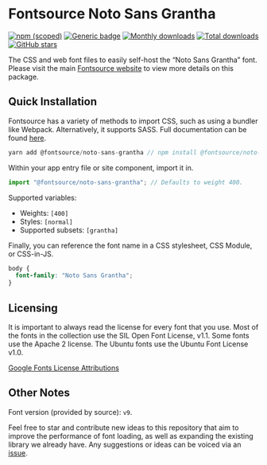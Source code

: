 # Fontsource Noto Sans Grantha

[![npm (scoped)](https://img.shields.io/npm/v/@fontsource/noto-sans-grantha?color=brightgreen)](https://www.npmjs.com/package/@fontsource/noto-sans-grantha) [![Generic badge](https://img.shields.io/badge/fontsource-passing-brightgreen)](https://github.com/fontsource/fontsource) [![Monthly downloads](https://badgen.net/npm/dm/@fontsource/noto-sans-grantha)](https://github.com/fontsource/fontsource) [![Total downloads](https://badgen.net/npm/dt/@fontsource/noto-sans-grantha)](https://github.com/fontsource/fontsource) [![GitHub stars](https://img.shields.io/github/stars/fontsource/fontsource.svg?style=social&label=Star)](https://github.com/fontsource/fontsource/stargazers)

The CSS and web font files to easily self-host the “Noto Sans Grantha” font. Please visit the main [Fontsource website](https://fontsource.org/fonts/noto-sans-grantha) to view more details on this package.

## Quick Installation

Fontsource has a variety of methods to import CSS, such as using a bundler like Webpack. Alternatively, it supports SASS. Full documentation can be found [here](https://fontsource.org/docs/introduction).

```javascript
yarn add @fontsource/noto-sans-grantha // npm install @fontsource/noto-sans-grantha
```

Within your app entry file or site component, import it in.

```javascript
import "@fontsource/noto-sans-grantha"; // Defaults to weight 400.
```

Supported variables:

- Weights: `[400]`
- Styles: `[normal]`
- Supported subsets: `[grantha]`

Finally, you can reference the font name in a CSS stylesheet, CSS Module, or CSS-in-JS.

```css
body {
  font-family: "Noto Sans Grantha";
}
```

## Licensing

It is important to always read the license for every font that you use.
Most of the fonts in the collection use the SIL Open Font License, v1.1. Some fonts use the Apache 2 license. The Ubuntu fonts use the Ubuntu Font License v1.0.

[Google Fonts License Attributions](https://fonts.google.com/attribution)

## Other Notes

Font version (provided by source): `v9`.

Feel free to star and contribute new ideas to this repository that aim to improve the performance of font loading, as well as expanding the existing library we already have. Any suggestions or ideas can be voiced via an [issue](https://github.com/fontsource/fontsource/issues).

